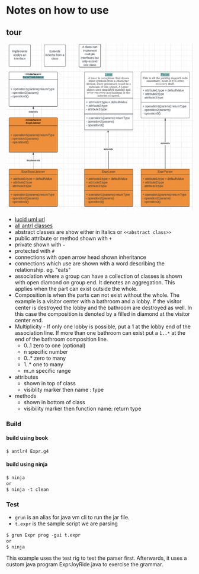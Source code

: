 # Notes on how to use


## tour

![img](./imgs/uml.png)

* [lucid uml url](https://www.youtube.com/watch?v=UI6lqHOVHic)
* [all antrl classes](https://www.antlr.org/api/Java/allclasses.html)
* abstract classes are show either in Italics or `<<abstract class>>`
* public attribute or method shown with `+`
* private shown with `-`
* protected with `#`
* connections with open arrow head shown inheritance
* connections which use are shown with a word describing the relationship. eg. "eats"
* association where a group can have a collection of classes is shown with open diamond on group end.  It denotes an aggregation.  This applies when the part can exist outside the whole.  
* Composition is when the parts can not exist without the whole.  The example is a visitor center with a bathroom and a lobby.  If the visitor center is destroyed the lobby and the bathroom are destroyed as well.  In this case the composition is denoted by a filled in diamond at the visitor center end.
* Multiplicity - If only one lobby is possible, put a 1 at the lobby end of the association line.  If more than one bathroom can exist put a `1..*` at the end of the bathroom composition line.
    - 0..1 zero to one (optional)
    - n specific number
    - 0..* zero to many
    - 1..* one to many
    - m..n specific range
* attributes
    - shown in top of class
    - visiblity marker then name : type
* methods
    - shown in bottom of class
    - visibility marker then function name: return type






### Build 

#### build using book

```
$ antlr4 Expr.g4
```

#### build using ninja

```
$ ninja
or
$ ninja -t clean
```


### Test

* `grun` is an alias for java vm cli to run the jar file.
* `t.expr` is the sample script we are parsing

```
$ grun Expr prog -gui t.expr
or
$ ninja
```

This example uses the test rig to test the parser first.  Afterwards,
it uses a custom java program ExprJoyRide.java to exercise the grammar.

